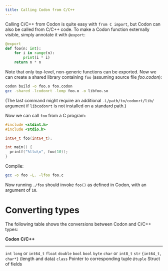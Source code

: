 ```yaml
---
title: Calling Codon from C/C++
---
```


Calling C/C++ from Codon is quite easy with `from C import`, but Codon
can also be called from C/C++ code. To make a Codon function externally
visible, simply annotate it with `@export`:

``` python
@export
def foo(n: int):
    for i in range(n):
        print(i * i)
    return n * n
```

Note that only top-level, non-generic functions can be exported. Now we
can create a shared library containing `foo` (assuming source file
*foo.codon*):

``` bash
codon build -o foo.o foo.codon
gcc -shared -lcodonrt -lomp foo.o -o libfoo.so
```

(The last command might require an additional `-L/path/to/codonrt/lib/`
argument if `libcodonrt` is not installed on a standard path.)

Now we can call `foo` from a C program:

``` C
#include <stdint.h>
#include <stdio.h>

int64_t foo(int64_t);

int main() {
  printf("%llu\n", foo(10));
}
```

Compile:

``` bash
gcc -o foo -L. -lfoo foo.c
```

Now running `./foo` should invoke `foo()` as defined in Codon, with an
argument of `10`.

# Converting types

The following table shows the conversions between Codon and C/C++ types:

  **Codon**   **C/C++**
  ----------- --------------------------------------
  `int`       `long` or `int64_t`
  `float`     `double`
  `bool`      `bool`
  `byte`      `char` or `int8_t`
  `str`       `{int64_t, char*}` (length and data)
  `class`     Pointer to corresponding tuple
  `@tuple`    Struct of fields
